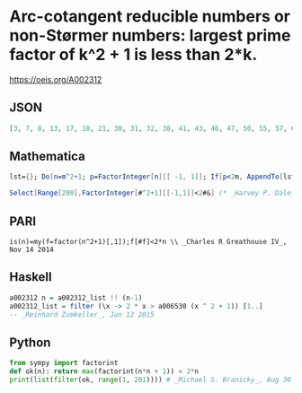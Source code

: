# Arc\-cotangent reducible numbers or non\-Størmer numbers: largest prime factor of k^2 \+ 1 is less than 2\*k\.
https://oeis.org/A002312
## JSON
```JSON
[3, 7, 8, 13, 17, 18, 21, 30, 31, 32, 38, 41, 43, 46, 47, 50, 55, 57, 68, 70, 72, 73, 75, 76, 83, 91, 93, 98, 99, 100, 105, 111, 112, 117, 119, 122, 123, 128, 129, 132, 133, 142, 144, 155, 157, 162, 172, 173, 174, 177, 182, 183, 185, 187, 189, 191, 192, 193, 200]
```
## Mathematica
```Mathematica
lst={}; Do[n=m^2+1; p=FactorInteger[n][[ -1, 1]]; If[p<2m, AppendTo[lst, m]], {m, 200}]; lst (* _T. D. Noe_, Apr 09 2004 *)
```
```Mathematica
Select[Range[200],FactorInteger[#^2+1][[-1,1]]<2#&] (* _Harvey P. Dale_, Dec 07 2015 *)
```
## PARI
```PARI
is(n)=my(f=factor(n^2+1)[,1]);f[#f]<2*n \\ _Charles R Greathouse IV_, Nov 14 2014
```
## Haskell
```Haskell
a002312 n = a002312_list !! (n-1)
a002312_list = filter (\x -> 2 * x > a006530 (x ^ 2 + 1)) [1..]
-- _Reinhard Zumkeller_, Jun 12 2015
```
## Python
```Python
from sympy import factorint
def ok(n): return max(factorint(n*n + 1)) < 2*n
print(list(filter(ok, range(1, 201)))) # _Michael S. Branicky_, Aug 30 2021
```
